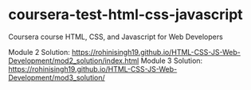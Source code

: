 # coursera-test-html-css-javascript
Coursera course HTML, CSS, and Javascript for Web Developers

Module 2 Solution:
https://rohinisingh19.github.io/HTML-CSS-JS-Web-Development/mod2_solution/index.html
Module 3 Solution:
https://rohinisingh19.github.io/HTML-CSS-JS-Web-Development/mod3_solution/

